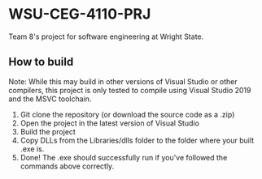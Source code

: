 # WSU-CEG-4110-PRJ
Team 8's project for software engineering at Wright State.

## How to build
Note: While this may build in other versions of Visual Studio or other compilers, this project is only tested to compile using Visual Studio 2019 and the MSVC toolchain.

1) Git clone the repository (or download the source code as a .zip)
2) Open the project in the latest version of Visual Studio
3) Build the project
4) Copy DLLs from the Libraries/dlls folder to the folder where your built .exe is.
5) Done! The .exe should successfully run if you've followed the commands above correctly.
